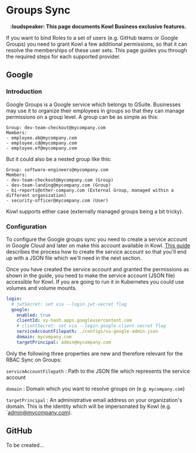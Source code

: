 # Groups Sync

<p align="center">
<b>:loudspeaker: This page documents Kowl Business exclusive features.</b>
</p>

If you want to bind Roles to a set of users (e.g. GitHub teams or Google Groups) you need to grant Kowl a few additional permissions, so that it can resolve the memberships of these user sets. This page guides you through the required steps for each supported provider.

## Google

### Introduction

Google Groups is a Google service which belongs to GSuite. Businesses may use it to organize their employees in groups so that they can manage permissions on a group level. A group can be as simple as this:

```
Group: dev-team-checkout@mycompany.com
Members:
- employee.ab@mycompany.com
- employee.cd@mycompany.com
- employee.ef@mycompany.com
```

But it could also be a nested group like this:

```
Group: software-engineers@mycompany.com
Members:
- dev-team-checkout@mycompany.com (Group)
- dev-team-landing@mycompany.com (Group)
- bi-reports@other-company.com (External Group, managed within a different organization)
- security-officer@mycompany.com (User)
```

Kowl supports either case (externally managed groups being a bit tricky).

### Configuration

To configure the Google groups sync you need to create a service account in Google Cloud and later on make this account available in Kowl. [This guide](https://github.com/cloudhut/kowl/blob/master/docs/provider-setup/google.md#4-google-groups-sync-optional) describes the process how to create the service account so that you'll end up with a JSON file which we'll need in the next section.

Once you have created the service account and granted the permissions as shown in the guide, you need to make the service account (JSON file) accessible for Kowl. If you are going to run it in Kubernetes you could use volumes and volume mounts. 

```yaml
login:
  # jwtSecret: set via --login.jwt-secret flag
  google:
    enabled: true
    clientId: xy-hash.apps.googleusercontent.com
    # clientSecret: set via --login.google.client-secret flag
    serviceAccountFilepath: ./configs/sa-google-admin.json
    domain: mycompany.com
    targetPrincipal: admin@mycompany.com
```

Only the following three properties are new and therefore relevant for the RBAC Sync on Groups:

`serviceAccountFilepath` : Path to the JSON file which represents the service account

`domain` : Domain which you want to resolve groups on (e.g. `mycompany.com`)

`targetPrincipal` : An administrative email address on your organization's domain. This is the identity which will be impersonated by Kowl (e.g. `admin@mycompany.com).

## GitHub

To be created...